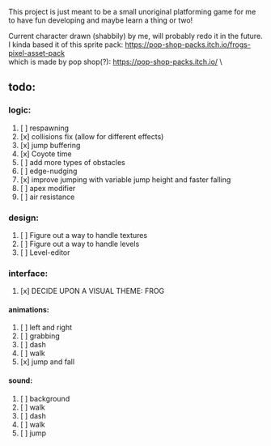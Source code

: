 This project is just meant to be a small unoriginal platforming game
for me to have fun developing and maybe learn a thing or two! 


Current character drawn (shabbily) by me, will probably redo it in the future.\
I kinda based it of this sprite pack: https://pop-shop-packs.itch.io/frogs-pixel-asset-pack \
which is made by pop shop(?): https://pop-shop-packs.itch.io/ \

## todo:

### logic:
1. [ ] respawning
2. [x] collisions fix (allow for different effects)
3. [x] jump buffering
4. [x] Coyote time
5. [ ] add more types of obstacles
6. [ ] edge-nudging
7. [x] improve jumping with variable jump height and faster falling
8. [ ] apex modifier
9. [ ] air resistance

### design:
1. [ ] Figure out a way to handle textures 
2. [ ] Figure out a way to handle levels
3. [ ] Level-editor

### interface:
1. [x] DECIDE UPON A VISUAL THEME: FROG

#### animations:
1. [ ] left and right        
2. [ ] grabbing             
3. [ ] dash                 
4. [ ] walk                    
5. [x] jump and fall    

#### sound:
1. [ ] background  
2. [ ] walk   
3. [ ] dash    
4. [ ] walk        
5. [ ] jump      
